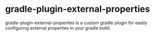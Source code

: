 # gradle-plugin-external-properties

gradle-plugin-external-properties is a custom gradle plugin for easily configuring external properties in your gradle build.